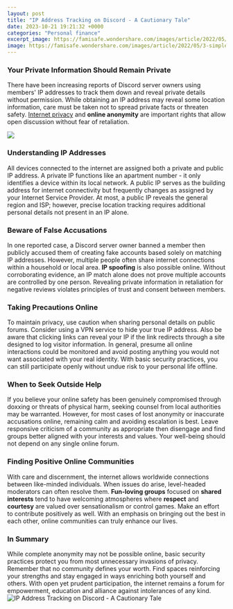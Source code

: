 ```yaml
---
layout: post
title: "IP Address Tracking on Discord - A Cautionary Tale"
date: 2023-10-21 19:21:32 +0000
categories: "Personal finance"
excerpt_image: https://famisafe.wondershare.com/images/article/2022/05/3-simple-ways-to-get-someones-ip-address-on-discord-14.jpg
image: https://famisafe.wondershare.com/images/article/2022/05/3-simple-ways-to-get-someones-ip-address-on-discord-14.jpg
---
```


### Your Private Information Should Remain Private
There have been increasing reports of Discord server owners using members' IP addresses to track them down and reveal private details without permission. While obtaining an IP address may reveal some location information, care must be taken not to spread private facts or threaten safety. [Internet privacy](https://fistore.mysenprints.com/collection/albee) and **online anonymity** are important rights that allow open discussion without fear of retaliation.

![](https://s3u9x3j9.stackpathcdn.com/wp-content/uploads/2022/02/discord-ip-address-finder-7.jpg)
### Understanding IP Addresses 
All devices connected to the internet are assigned both a private and public IP address. A private IP functions like an apartment number - it only identifies a device within its local network. A public IP serves as the building address for internet connectivity but frequently changes as assigned by your Internet Service Provider. At most, a public IP reveals the general region and ISP; however, precise location tracking requires additional personal details not present in an IP alone.
### Beware of False Accusations
In one reported case, a Discord server owner banned a member then publicly accused them of creating fake accounts based solely on matching IP addresses. However, multiple people often share internet connections within a household or local area. **IP spoofing** is also possible online. Without corroborating evidence, an IP match alone does not prove multiple accounts are controlled by one person. Revealing private information in retaliation for negative reviews violates principles of trust and consent between members.
### Taking Precautions Online  
To maintain privacy, use caution when sharing personal details on public forums. Consider using a VPN service to hide your true IP address. Also be aware that clicking links can reveal your IP if the link redirects through a site designed to log visitor information. In general, presume all online interactions could be monitored and avoid posting anything you would not want associated with your real identity. With basic security practices, you can still participate openly without undue risk to your personal life offline.
### When to Seek Outside Help
If you believe your online safety has been genuinely compromised through doxxing or threats of physical harm, seeking counsel from local authorities may be warranted. However, for most cases of lost anonymity or inaccurate accusations online, remaining calm and avoiding escalation is best. Leave responsive criticism of a community as appropriate then disengage and find groups better aligned with your interests and values. Your well-being should not depend on any single online forum.
### Finding Positive Online Communities
With care and discernment, the internet allows worldwide connections between like-minded individuals. When issues do arise, level-headed moderators can often resolve them. **Fun-loving groups** focused on **shared interests** tend to have welcoming atmospheres where **respect** and **courtesy** are valued over sensationalism or control games. Make an effort to contribute positively as well. With an emphasis on bringing out the best in each other, online communities can truly enhance our lives.
### In Summary
While complete anonymity may not be possible online, basic security practices protect you from most unnecessary invasions of privacy. Remember that no community defines your worth. Find spaces reinforcing your strengths and stay engaged in ways enriching both yourself and others. With open yet prudent participation, the internet remains a forum for empowerment, education and alliance against intolerances of any kind.
![IP Address Tracking on Discord - A Cautionary Tale](https://famisafe.wondershare.com/images/article/2022/05/3-simple-ways-to-get-someones-ip-address-on-discord-14.jpg)
